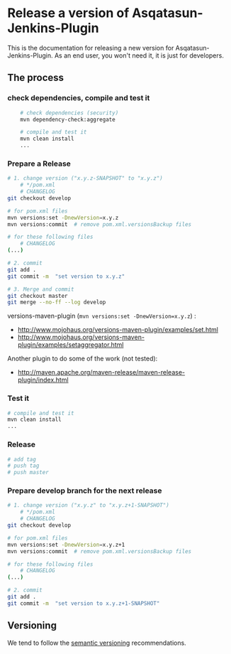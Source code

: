# Release a version of Asqatasun-Jenkins-Plugin

This is the documentation for releasing a new version for Asqatasun-Jenkins-Plugin.
As an end user, you won't need it, it is just for developers.

## The process

### check dependencies, compile and test it
```bash
    # check dependencies (security)
    mvn dependency-check:aggregate

    # compile and test it
    mvn clean install
    ...

```


### Prepare a Release
```bash
# 1. change version ("x.y.z-SNAPSHOT" to "x.y.z")
    # */pom.xml
    # CHANGELOG
git checkout develop

# for pom.xml files
mvn versions:set -DnewVersion=x.y.z
mvn versions:commit  # remove pom.xml.versionsBackup files

# for these following files
    # CHANGELOG
(...)

# 2. commit
git add .
git commit -m  "set version to x.y.z"

# 3. Merge and commit
git checkout master
git merge --no-ff --log develop
```

versions-maven-plugin (`mvn versions:set -DnewVersion=x.y.z`) :

- http://www.mojohaus.org/versions-maven-plugin/examples/set.html
- http://www.mojohaus.org/versions-maven-plugin/examples/setaggregator.html

Another plugin to do some of the work (not tested):

- http://maven.apache.org/maven-release/maven-release-plugin/index.html

### Test it
```bash
# compile and test it
mvn clean install
...
```

### Release
```bash
# add tag
# push tag
# push master
```

### Prepare develop branch for the next release
```bash
# 1. change version ("x.y.z" to "x.y.z+1-SNAPSHOT")
    # */pom.xml
    # CHANGELOG
git checkout develop

# for pom.xml files
mvn versions:set -DnewVersion=x.y.z+1
mvn versions:commit  # remove pom.xml.versionsBackup files

# for these following files
    # CHANGELOG
(...)

# 2. commit
git add .
git commit -m  "set version to x.y.z+1-SNAPSHOT"
```

## Versioning

We tend to follow the [semantic versioning](http://semver.org/) recommendations.

